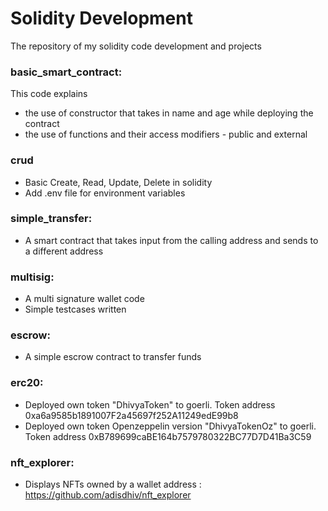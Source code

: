# Solidity Development

The repository of my solidity code development and projects

### basic_smart_contract:
This code explains
- the use of constructor that takes in name and age while deploying the contract
- the use of functions and their access modifiers - public and external

### crud
- Basic Create, Read, Update, Delete in solidity
- Add .env file for environment variables

### simple_transfer:
- A smart contract that takes input from the calling address and sends to a different address

### multisig:
- A multi signature wallet code
- Simple testcases written

### escrow:
- A simple escrow contract to transfer funds

### erc20:
- Deployed own token "DhivyaToken" to goerli. Token address 0xa6a9585b1891007F2a45697f252A11249edE99b8
- Deployed own token Openzeppelin version "DhivyaTokenOz" to goerli. Token address 0xB789699caBE164b7579780322BC77D7D41Ba3C59

### nft_explorer:
- Displays NFTs owned by a wallet address : https://github.com/adisdhiv/nft_explorer
